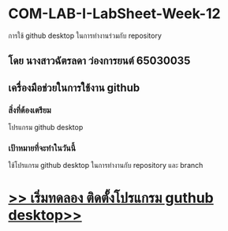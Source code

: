 # COM-LAB-I-LabSheet-Week-12

การใช้ github desktop ในการทำงานร่วมกับ repository

## โดย นางสาวฉัตรลดา ว่องการยนต์ 65030035
## เครื่องมือช่วยในการใช้งาน github

### สิ่งที่ต้องเตรียม

โปรแกรม github desktop

### เป้าหมายที่จะทำในวันนี้

ใช้โปรแกรม github desktop ในการทำงานกับ repository และ branch

# [>> เริ่มทดลอง ติดตั้งโปรแกรม guthub desktop>>](W12-Labsheet-01.md)
